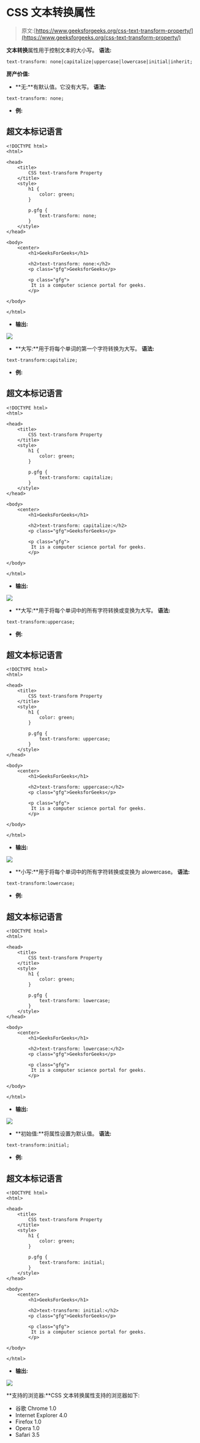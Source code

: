 # CSS 文本转换属性

> 原文:[https://www.geeksforgeeks.org/css-text-transform-property/](https://www.geeksforgeeks.org/css-text-transform-property/)

**文本转换**属性用于控制文本的大小写。
**语法:**

```
text-transform: none|capitalize|uppercase|lowercase|initial|inherit; 
```

**房产价值:**

*   **无:**有默认值。它没有大写。
    **语法:**

```
text-transform: none;
```

*   **例:**

## 超文本标记语言

```
<!DOCTYPE html>
<html>

<head>
    <title>
        CSS text-transform Property
    </title>
    <style>
        h1 {
            color: green;
        }

        p.gfg {
            text-transform: none;
        }
    </style>
</head>

<body>
    <center>
        <h1>GeeksForGeeks</h1>

        <h2>text-transform: none:</h2>
        <p class="gfg">GeeksforGeeks</p>

        <p class="gfg">
         It is a computer science portal for geeks.
        </p>

</body>

</html>
```

*   **输出:**

![](img/b6e64b43e756c3201838ea41af12c33a.png)

*   **大写:**用于将每个单词的第一个字符转换为大写。
    **语法:**

```
text-transform:capitalize;
```

*   **例:**

## 超文本标记语言

```
<!DOCTYPE html>
<html>

<head>
    <title>
        CSS text-transform Property
    </title>
    <style>
        h1 {
            color: green;
        }

        p.gfg {
            text-transform: capitalize;
        }
    </style>
</head>

<body>
    <center>
        <h1>GeeksForGeeks</h1>

        <h2>text-transform: capitalize:</h2>
        <p class="gfg">GeeksforGeeks</p>

        <p class="gfg">
         It is a computer science portal for geeks.
        </p>

</body>

</html>
```

*   **输出:**

![](img/6217f9f503279e1ca1bbf29c781ffb4f.png)

*   **大写:**用于将每个单词中的所有字符转换或变换为大写。
    **语法:**

```
text-transform:uppercase;
```

*   **例:**

## 超文本标记语言

```
<!DOCTYPE html>
<html>

<head>
    <title>
        CSS text-transform Property
    </title>
    <style>
        h1 {
            color: green;
        }

        p.gfg {
            text-transform: uppercase;
        }
    </style>
</head>

<body>
    <center>
        <h1>GeeksForGeeks</h1>

        <h2>text-transform: uppercase:</h2>
        <p class="gfg">GeeksforGeeks</p>

        <p class="gfg">
         It is a computer science portal for geeks.
        </p>

</body>

</html>
```

*   **输出:**

![](img/18221c382ff16859c4e3be36346aec1e.png)

*   **小写:**用于将每个单词中的所有字符转换或变换为 alowercase。
    **语法:**

```
text-transform:lowercase;
```

*   **例:**

## 超文本标记语言

```
<!DOCTYPE html>
<html>

<head>
    <title>
        CSS text-transform Property
    </title>
    <style>
        h1 {
            color: green;
        }

        p.gfg {
            text-transform: lowercase;
        }
    </style>
</head>

<body>
    <center>
        <h1>GeeksForGeeks</h1>

        <h2>text-transform: lowercase:</h2>
        <p class="gfg">GeeksforGeeks</p>

        <p class="gfg">
         It is a computer science portal for geeks.
        </p>

</body>

</html>
```

*   **输出:**

![](img/abf88f8d0c646ea324561afa045a6ad8.png)

*   **初始值:**将属性设置为默认值。
    **语法:**

```
text-transform:initial;
```

*   **例:**

## 超文本标记语言

```
<!DOCTYPE html>
<html>

<head>
    <title>
        CSS text-transform Property
    </title>
    <style>
        h1 {
            color: green;
        }

        p.gfg {
            text-transform: initial;
        }
    </style>
</head>

<body>
    <center>
        <h1>GeeksForGeeks</h1>

        <h2>text-transform: initial:</h2>
        <p class="gfg">GeeksforGeeks</p>

        <p class="gfg">
         It is a computer science portal for geeks.
        </p>

</body>

</html>
```

*   **输出:**

![](img/cd1737039e98381897e9d3794e6cfe78.png)

**支持的浏览器:**CSS 文本转换属性支持的浏览器如下:

*   谷歌 Chrome 1.0
*   Internet Explorer 4.0
*   Firefox 1.0
*   Opera 1.0
*   Safari 3.5